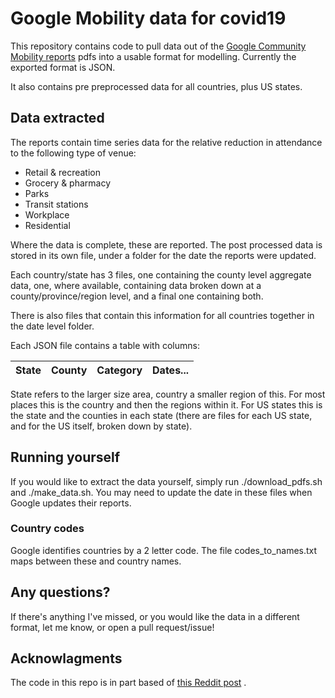 # Google Mobility data for covid19

This repository contains code to pull data out of the [Google Community Mobility reports](https://www.google.com/covid19/mobility/) pdfs into a usable format for modelling. Currently the exported format is JSON. 

It also contains pre preprocessed data for all countries, plus US states.

## Data extracted
The reports contain time series data for the relative reduction in attendance to the following type of venue:
- Retail & recreation
- Grocery & pharmacy
- Parks
- Transit stations
- Workplace
- Residential
  
Where the data is complete, these are reported. The post processed data is stored in its own file, under a folder for the date the reports were updated. 

Each country/state has 3 files, one containing the county level aggregate data, one, where available, containing data broken down at a county/province/region level, and a final one containing both. 

There is also files that contain this information for all countries together in the date level folder.

Each JSON file contains a table with columns:

| State | County | Category | Dates... |
| --- | --- | --- | --- |

State refers to the larger size area, country a smaller region of this. For most places this is the country and then the regions within it. For US states this is the state and the counties in each state (there are files for each US state, and for the US itself, broken down by state).

## Running yourself
If you would like to extract the data yourself, simply run ./download_pdfs.sh and ./make_data.sh. You may need to update the date in these files when Google updates their reports.

### Country codes
Google identifies countries by a 2 letter code. The file codes_to_names.txt maps between these and country names.

## Any questions?
If there's anything I've missed, or you would like the data in a different format, let me know, or open a pull request/issue!

## Acknowlagments
The code in this repo is in part based of [this Reddit post](https://www.reddit.com/r/datasets/comments/fuo64p/google_covid19_mobility_reports_time_series_data/?utm_source=share&utm_medium=ios_app&utm_name=iossmf) .